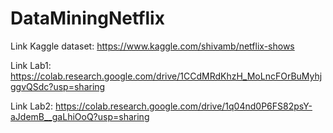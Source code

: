 # DataMiningNetflix

Link Kaggle dataset: https://www.kaggle.com/shivamb/netflix-shows

Link Lab1: https://colab.research.google.com/drive/1CCdMRdKhzH_MoLncFOrBuMyhjggvQSdc?usp=sharing

Link Lab2: https://colab.research.google.com/drive/1q04nd0P6FS82psY-aJdemB__gaLhiOoQ?usp=sharing
